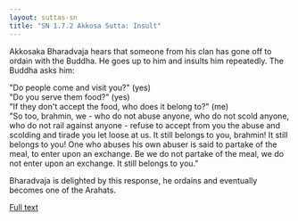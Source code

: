 ```yaml
---
layout: suttas-sn
title: "SN 1.7.2 Akkosa Sutta: Insult"
---
```


Akkosaka Bharadvaja hears that someone from his clan has gone off to ordain with the Buddha. He goes up to him and insults him repeatedly. The Buddha asks him:  

"Do people come and visit you?" (yes)  
"Do you serve them food?" (yes)  
"If they don't accept the food, who does it belong to?" (me)  
"So too, brahmin, we - who do not abuse anyone, who do not scold anyone, who do not rail against anyone - refuse to accept from you the abuse and scolding and tirade you let loose at us. It still belongs to you, brahmin! It still belongs to you! One who abuses his own abuser is said to partake of the meal, to enter upon an exchange. Be we do not partake of the meal, we do not enter upon an exchange. It still belongs to you."  

Bharadvaja is delighted by this response, he ordains and eventually becomes one of the Arahats.

[Full text](https://www.dhammatalks.org/suttas/SN/SN7_2.html)
